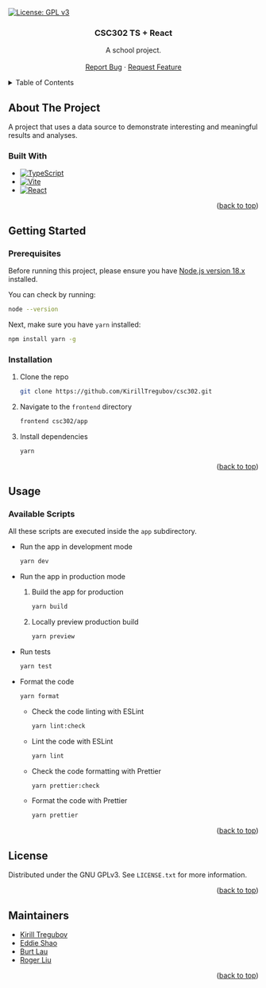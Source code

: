 <!--
*** This README is based on the Best-README-Template available at https://github.com/othneildrew/Best-README-Template
-->

<a name="readme-top"></a>

<!-- PROJECT SHIELDS -->

[![License: GPL v3](https://img.shields.io/badge/License-GPLv3-blue)](https://www.gnu.org/licenses/gpl-3.0)

<!-- [![Contributors](https://img.shields.io/github/contributors/KirillTregubov/csc302.svg?label=Contributors)](https://github.com/KirillTregubov/csc302/graphs/contributors) -->

<div align="center">
  <!-- <a href="https://github.com/KirillTregubov/csc302">
    <img src="images/logo.png" alt="Logo" width="80" height="80">
  </a> -->

  <h3 align="center">CSC302 TS + React</h3>
  <p align="center">
    A school project.
    <!-- <br />
    <a href="https://github.com/KirillTregubov/csc302"><strong>Explore the docs »</strong></a> -->
    <br />
    <br />
    <!-- <a href="">View Demo</a>
    · -->
    <a href="https://github.com/KirillTregubov/csc302/issues">Report Bug</a>
    ·
    <a href="https://github.com/KirillTregubov/csc302/issues">Request Feature</a>
  </p>
</div>

<!-- TABLE OF CONTENTS -->
<details>
  <summary>Table of Contents</summary>
  <ol>
    <li>
      <a href="#about-the-project">About The Project</a>
      <ul>
        <li><a href="#built-with">Built With</a></li>
      </ul>
    </li>
    <li>
      <a href="#getting-started">Getting Started</a>
      <ul>
        <li><a href="#prerequisites">Prerequisites</a></li>
        <li><a href="#installation">Installation</a></li>
      </ul>
    </li>
    <li><a href="#usage">Usage</a></li>
    <!-- <li><a href="#roadmap">Roadmap</a></li>
    <li><a href="#contributing">Contributing</a></li> -->
    <li><a href="#license">License</a></li>
    <!-- <li><a href="#contact">Contact</a></li> -->
    <li><a href="#maintainers">Maintainers</a></li>
  </ol>
</details>

<!-- ABOUT THE PROJECT -->

## About The Project

<!-- [![Product Name Screen Shot][product-screenshot]](https://example.com) -->

A project that uses a data source to demonstrate interesting and meaningful results and analyses.

### Built With

- [![TypeScript](https://img.shields.io/badge/TypeScript-FaF9F8?logo=typescript&logoColor=3178C6)](https://www.typescriptlang.org/)
- [![Vite](https://img.shields.io/badge/Vite-646CFF?logo=vite&logoColor=white)](https://vitejs.dev/)
- [![React](https://img.shields.io/badge/React-20232A?logo=react&logoColor=61DAFB)](https://reactjs.org/)

<p align="right">(<a href="#readme-top">back to top</a>)</p>

<!-- GETTING STARTED -->

## Getting Started

### Prerequisites

Before running this project, please ensure you have [Node.js version 18.x](https://nodejs.org/en/download/current/) installed.

You can check by running:

```sh
node --version
```

Next, make sure you have `yarn` installed:

```sh
npm install yarn -g
```

### Installation

1. Clone the repo

   ```sh
   git clone https://github.com/KirillTregubov/csc302.git
   ```

1. Navigate to the `frontend` directory

   ```sh
   frontend csc302/app
   ```

1. Install dependencies
   ```sh
   yarn
   ```

<p align="right">(<a href="#readme-top">back to top</a>)</p>

<!-- USAGE EXAMPLES -->

## Usage

### Available Scripts

All these scripts are executed inside the `app` subdirectory.

- Run the app in development mode

  ```sh
  yarn dev
  ```

- Run the app in production mode

  1. Build the app for production

     ```sh
     yarn build
     ```

  2. Locally preview production build
     ```sh
     yarn preview
     ```

- Run tests

  ```sh
  yarn test
  ```

- Format the code

  ```sh
  yarn format
  ```

  - Check the code linting with ESLint

    ```sh
    yarn lint:check
    ```

  - Lint the code with ESLint

    ```sh
    yarn lint
    ```

  - Check the code formatting with Prettier

    ```sh
    yarn prettier:check
    ```

  - Format the code with Prettier
    ```sh
    yarn prettier
    ```

<!-- _For more examples, please refer to the [Documentation](https://example.com)_ -->

<p align="right">(<a href="#readme-top">back to top</a>)</p>

<!-- ROADMAP -->

<!-- ## Roadmap

- [ ] Feature 1
- [ ] Feature 2
- [ ] Feature 3
  - [ ] Nested Feature

See the [open issues](https://github.com/KirillTregubov/csc302/issues) for a full list of proposed features (and known issues).

<p align="right">(<a href="#readme-top">back to top</a>)</p> -->

<!-- CONTRIBUTING -->

<!-- ## Contributing

Contributions are what make the open source community such an amazing place to learn, inspire, and create. Any contributions you make are **greatly appreciated**.

If you have a suggestion that would make this better, please fork the repo and create a pull request. You can also simply open an issue with the tag "enhancement".
Don't forget to give the project a star! Thanks again!

1. Fork the Project
2. Create your Feature Branch (`git checkout -b feature/AmazingFeature`)
3. Commit your Changes (`git commit -m 'Add some AmazingFeature'`)
4. Push to the Branch (`git push origin feature/AmazingFeature`)
5. Open a Pull Request

<p align="right">(<a href="#readme-top">back to top</a>)</p> -->

<!-- LICENSE -->

## License

Distributed under the GNU GPLv3. See `LICENSE.txt` for more information.

<p align="right">(<a href="#readme-top">back to top</a>)</p>

<!-- CONTACT -->
<!-- ACKNOWLEDGMENTS -->

## Maintainers

- [Kirill Tregubov](https://github.com/KirillTregubov)
- [Eddie Shao](https://github.com/EddieShao)
- [Burt Lau](https://github.com/burtlau)
- [Roger Liu](https://github.com/pvtstaticvoid)

<p align="right">(<a href="#readme-top">back to top</a>)</p>
